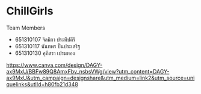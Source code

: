 # ChillGirls
Team Members
- 651310107 จิลมิกา ประทีปคีรี
- 651310117 นันทพร ปั้นประเสริฐ
- 651310130 ศุภิสรา เปรมทอง

https://www.canva.com/design/DAGY-ax9MxU/BBFw89Q8AmxFbv_nsbsVWg/view?utm_content=DAGY-ax9MxU&utm_campaign=designshare&utm_medium=link2&utm_source=uniquelinks&utlId=h80fb21d348
